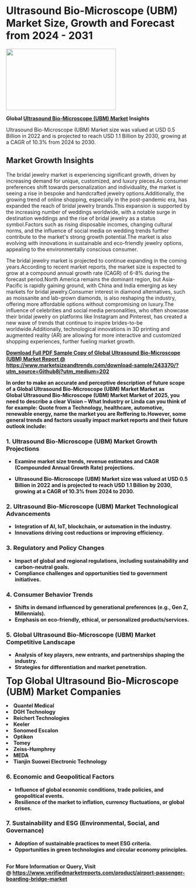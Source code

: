 <H1>Ultrasound Bio-Microscope (UBM) Market Size, Growth and Forecast from 2024 - 2031</H1><img class="aligncenter size-medium wp-image-584254" src="https://thirdeyenews.in/wp-content/uploads/2024/09/Global-Market-Research-300x168.jpeg" alt="" width="300" height="168" /><p><strong>Global&nbsp;<a href="https://www.marketsizeandtrends.com/download-sample/243370/?utm_source=Github8j?utm_medium=202">Ultrasound Bio-Microscope (UBM) Market</a> Insights</strong></p><p>Ultrasound Bio-Microscope (UBM) Market size was valued at USD 0.5 Billion in 2022 and is projected to reach USD 1.1 Billion by 2030, growing at a CAGR of 10.3% from 2024 to 2030.</p><p><h2>Market Growth Insights</h2> <p>The bridal jewelry market is experiencing significant growth, driven by increasing demand for unique, customized, and luxury pieces.As consumer preferences shift towards personalization and individuality, the market is seeing a rise in bespoke and handcrafted jewelry options.Additionally, the growing trend of online shopping, especially in the post-pandemic era, has expanded the reach of bridal jewelry brands.This expansion is supported by the increasing number of weddings worldwide, with a notable surge in destination weddings and the rise of bridal jewelry as a status symbol.Factors such as rising disposable incomes, changing cultural norms, and the influence of social media on wedding trends further contribute to the market's strong growth potential.The market is also evolving with innovations in sustainable and eco-friendly jewelry options, appealing to the environmentally conscious consumer.</p> <p><strong><a href="#"></a></strong></p> <p>The bridal jewelry market is projected to continue expanding in the coming years.According to recent market reports, the market size is expected to grow at a compound annual growth rate (CAGR) of 6-8% during the forecast period.North America remains the dominant region, but Asia-Pacific is rapidly gaining ground, with China and India emerging as key markets for bridal jewelry.Consumer interest in diamond alternatives, such as moissanite and lab-grown diamonds, is also reshaping the industry, offering more affordable options without compromising on luxury.The influence of celebrities and social media personalities, who often showcase their bridal jewelry on platforms like Instagram and Pinterest, has created a new wave of trends that continue to inspire brides-to-be worldwide.Additionally, technological innovations in 3D printing and augmented reality (AR) are allowing for more interactive and customized shopping experiences, further fueling market growth.</p> <p><strong><a href="#"></p><p><span class=""><strong>Download Full PDF Sample Copy of Global Ultrasound Bio-Microscope (UBM) Market Report</strong> @ <a href="https://www.marketsizeandtrends.com/download-sample/243370/?utm_source=Github8j?utm_medium=202" target="_blank">https://www.marketsizeandtrends.com/download-sample/243370/?utm_source=Github8j?utm_medium=202</a></span></p><p>In order to make an accurate and perceptive description of future scope of a Global&nbsp;Ultrasound Bio-Microscope (UBM) Market Market as Global&nbsp;Ultrasound Bio-Microscope (UBM) Market Market of 2025, you need to describe a clear Vision &ndash; What Industry or Linda can you think of for example: Quote from a Technology, healthcare, automotive, renewable energy, name the market you are Reffering to.However, some general trends and factors usually impact market reports and their future outlook include:</p><h3>1.&nbsp;<strong>Ultrasound Bio-Microscope (UBM) Market Growth Projections</strong></h3><ul><li>Examine market size trends, revenue estimates and CAGR (Compounded Annual Growth Rate) projections.</li><li><p>Ultrasound Bio-Microscope (UBM) Market size was valued at USD 0.5 Billion in 2022 and is projected to reach USD 1.1 Billion by 2030, growing at a CAGR of 10.3% from 2024 to 2030.</p></li></ul><h3>2.&nbsp;<strong>Ultrasound Bio-Microscope (UBM) Market Technological Advancements</strong></h3><ul><li>Integration of AI, IoT, blockchain, or automation in the industry.</li><li>Innovations driving cost reductions or improving efficiency.</li></ul><h3>3.&nbsp;<strong>Regulatory and Policy Changes</strong></h3><ul><li>Impact of global and regional regulations, including sustainability and carbon-neutral goals.</li><li>Compliance challenges and opportunities tied to government initiatives.</li></ul><h3>4.&nbsp;<strong>Consumer Behavior Trends</strong></h3><ul><li>Shifts in demand influenced by generational preferences (e.g., Gen Z, Millennials).</li><li>Emphasis on eco-friendly, ethical, or personalized products/services.</li></ul><h3>5.&nbsp;<strong>Global Ultrasound Bio-Microscope (UBM) Market Competitive Landscape</strong></h3><ul><li>Analysis of key players, new entrants, and partnerships shaping the industry.</li><li>Strategies for differentiation and market penetration.</li></ul><p data-pm-slice="1 1 []"><span style="color: inherit; font-family: inherit; font-size: 25px;">Top Global Ultrasound Bio-Microscope (UBM) Market Companies</span></p><div class="" data-test-id=""><p><li>Quantel Medical</li><li> DGH Technology</li><li> Reichert Technologies</li><li> Keeler</li><li> Sonomed Escalon</li><li> Optikon</li><li> Tomey</li><li> Zeiss-Humphrey</li><li> MEDA</li><li> Tianjin Suowei Electronic Technology</li></p></div><h3>6.&nbsp;<strong>Economic and Geopolitical Factors</strong></h3><ul><li>Influence of global economic conditions, trade policies, and geopolitical events.</li><li>Resilience of the market to inflation, currency fluctuations, or global crises.</li></ul><h3>7.&nbsp;<strong>Sustainability and ESG (Environmental, Social, and Governance)</strong></h3><ul><li>Adoption of sustainable practices to meet ESG criteria.</li><li>Opportunities in green technologies and circular economy principles.</li></ul><h2><strong style="font-size: 14px;">For More Information or Query, Visit @&nbsp;</strong><a style="background-color: #ffffff; font-size: 14px;" href="https://www.marketsizeandtrends.com/report/ultrasound-bio-microscope-ubm-market/" target="_blank">https://www.verifiedmarketreports.com/product/airport-passenger-boarding-bridge-market</a></h2>